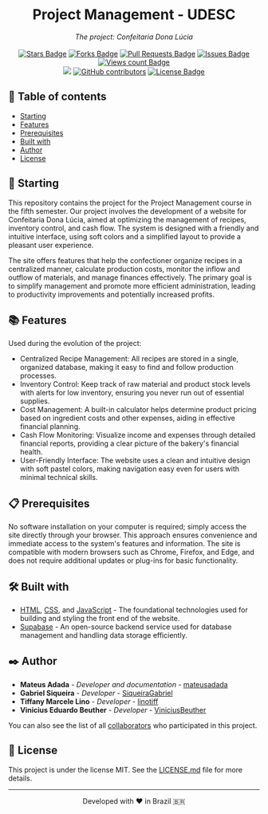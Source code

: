 <h1 align="center">Project Management - UDESC</h1>
<div align="center"><i>The project: Confeitaria Dona Lúcia</i><br><br>
<a href="https://github.com/mateusadada/confeitaria-dona-lucia-udesc/stargazers"><img src="https://img.shields.io/github/stars/mateusadada/confeitaria-dona-lucia-udesc" alt="Stars Badge"/></a>
<a href="https://github.com/mateusadada/confeitaria-dona-lucia-udesc/network/members"><img src="https://img.shields.io/github/forks/mateusadada/confeitaria-dona-lucia-udesc" alt="Forks Badge"/></a>
<a href="https://github.com/mateusadada/confeitaria-dona-lucia-udesc/pulls"><img src="https://img.shields.io/github/issues-pr/mateusadada/confeitaria-dona-lucia-udesc" alt="Pull Requests Badge"/></a>
<a href="https://github.com/mateusadada/confeitaria-dona-lucia-udesc/issues"><img src="https://img.shields.io/github/issues/mateusadada/confeitaria-dona-lucia-udesc" alt="Issues Badge"/></a>
<a href="https://github.com/mateusadada/confeitaria-dona-lucia-udesc"><img src="https://komarev.com/ghpvc/?username=confeitaria-dona-lucia-udesc&color=447ff7&label=views" alt="Views count Badge"/></a>
<br><a href="https://confeitaria-dona-lucia-udesc.vercel.app/" target="blank"><img src="https://img.shields.io/website?url=https%3A%2F%2Fmateusadada.github.io%2Fconfeitaria-dona-lucia-udesc&logo=github" /></a>
<a href="https://github.com/mateusadada/confeitaria-dona-lucia-udesc/graphs/contributors"><img alt="GitHub contributors" src="https://img.shields.io/github/contributors/mateusadada/confeitaria-dona-lucia-udesc?color=2b9348"></a>
<a href="https://github.com/mateusadada/confeitaria-dona-lucia-udesc/blob/main/LICENSE"><img src="https://img.shields.io/github/license/mateusadada/confeitaria-dona-lucia-udesc?color=2b9348" alt="License Badge"/></a>
</div>

## 📜 Table of contents

- [Starting](#-starting)
- [Features](#-features)
- [Prerequisites](#-prerequisites)
- [Built with](#️-built-with)
- [Author](#️-author)
- [License](#-license)

## 🚀 Starting

This repository contains the project for the Project Management course in the fifth semester. Our project involves the development of a website for Confeitaria Dona Lúcia, aimed at optimizing the management of recipes, inventory control, and cash flow. The system is designed with a friendly and intuitive interface, using soft colors and a simplified layout to provide a pleasant user experience.

The site offers features that help the confectioner organize recipes in a centralized manner, calculate production costs, monitor the inflow and outflow of materials, and manage finances effectively. The primary goal is to simplify management and promote more efficient administration, leading to productivity improvements and potentially increased profits.

## 📚 Features

Used during the evolution of the project:

- Centralized Recipe Management: All recipes are stored in a single, organized database, making it easy to find and follow production processes.
- Inventory Control: Keep track of raw material and product stock levels with alerts for low inventory, ensuring you never run out of essential supplies.
- Cost Management: A built-in calculator helps determine product pricing based on ingredient costs and other expenses, aiding in effective financial planning.
- Cash Flow Monitoring: Visualize income and expenses through detailed financial reports, providing a clear picture of the bakery's financial health.
- User-Friendly Interface: The website uses a clean and intuitive design with soft pastel colors, making navigation easy even for users with minimal technical skills.

## 📋 Prerequisites

No software installation on your computer is required; simply access the site directly through your browser. This approach ensures convenience and immediate access to the system's features and information. The site is compatible with modern browsers such as Chrome, Firefox, and Edge, and does not require additional updates or plug-ins for basic functionality.

## 🛠️ Built with

* [HTML](https://en.wikipedia.org/wiki/HTML5), [CSS](https://en.wikipedia.org/wiki/CSS), and [JavaScript](https://en.wikipedia.org/wiki/JavaScript) - The foundational technologies used for building and styling the front end of the website.
* [Supabase](https://supabase.com/) - An open-source backend service used for database management and handling data storage efficiently.

## ✒️ Author

* **Mateus Adada** - *Developer and documentation* - [mateusadada](https://github.com/mateusadada)
* **Gabriel Siqueira** - *Developer* - [SiqueiraGabriel](https://github.com/SiqueiraGabriel)
* **Tiffany Marcele Lino** - *Developer* - [linotiff](https://github.com/linotiff)
* **Vinicius Eduardo Beuther** - *Developer* - [ViniciusBeuther](https://github.com/ViniciusBeuther)

You can also see the list of all [collaborators](https://github.com/mateusadada/confeitaria-dona-lucia-udesc/graphs/contributors) who participated in this project.

## 📄 License

This project is under the license MIT. See the [LICENSE.md](https://github.com/mateusadada/confeitaria-dona-lucia-udesc/blob/main/LICENSE) file for more details.

<hr><p align="center">Developed with ❤️ in Brazil 🇧🇷</p>
